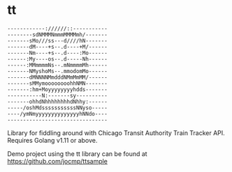 # tt

```
------------://////::-----------
--------sdNMMMNmmmMMMMmh/-------
-------sMo///ss---d////hN-------
-------dM----+s--.d----+M/------
-------Nm----+s--.d----:Mo------
------:My----os--.d-----Nh------
------:MMmmmmNs--.mNmmmmMh------
-------NMyshoMs--.mmodomMo------
-------dMNNNNMmdddNMmMmMM/------
-------sMMymoooooooohhNMN-------
-------:hm+Moyyyyyyyyhdds-------
-----------N:-------sy----------
-------ohhdNhhhhhhhhdNhhy:------
-----/oshMdsssssssssssNNyso-----
----/ymNmyyyyyyyyyyyyyyhNNdo----
--------------------------------
```

Library for fiddling around with Chicago Transit Authority Train Tracker API. Requires Golang v1.11 or above.

Demo project using the tt library can be found at <https://github.com/jocmp/ttsample>
